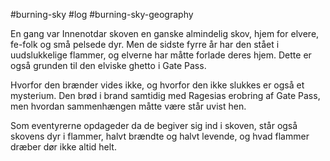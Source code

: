 #burning-sky #log #burning-sky-geography

En gang var Innenotdar skoven en ganske almindelig skov, hjem for elvere, fe-folk og små pelsede dyr. Men de sidste fyrre år har den stået i uudslukkelige flammer, og elverne har måtte forlade deres hjem. Dette er også grunden til den elviske ghetto i Gate Pass.
Hvorfor den brænder vides ikke, og hvorfor den ikke slukkes er også et mysterium. Den brød i brand samtidig med Ragesias erobring af Gate Pass, men hvordan sammenhængen måtte være står uvist hen.
Som eventyrerne opdageder da de begiver sig ind i skoven, står også skovens dyr i flammer, halvt brændte og halvt levende, og hvad flammer dræber dør ikke altid helt.
